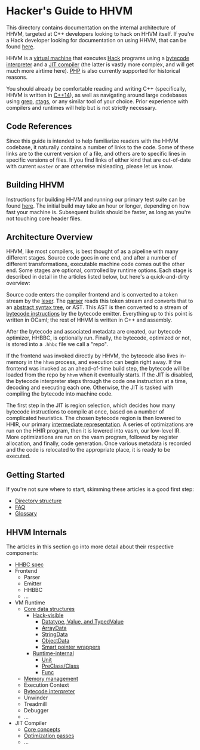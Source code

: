 # Hacker's Guide to HHVM

This directory contains documentation on the internal architecture of HHVM,
targeted at C++ developers looking to hack on HHVM itself. If you're a
Hack developer looking for documentation on using HHVM, that can be found
[here](https://docs.hhvm.com/).

HHVM is a [virtual
machine](https://en.wikipedia.org/wiki/Virtual_machine#Process_virtual_machines)
that executes [Hack](http://hacklang.org/) programs using a [bytecode
interpreter](https://en.wikipedia.org/wiki/Interpreter_(computing)#Bytecode_interpreters)
and a [JIT compiler](https://en.wikipedia.org/wiki/Just-in-time_compilation)
(the latter is vastly more complex, and will get much more airtime here).
[PHP](https://php.net) is also currently supported for historical reasons.

You should already be comfortable reading and writing C++ (specifically, HHVM is
written in [C++14](https://en.wikipedia.org/wiki/C%2B%2B14)), as well as
navigating around large codebases using
[grep](https://en.wikipedia.org/wiki/Grep),
[ctags](https://en.wikipedia.org/wiki/Ctags), or any similar tool of your
choice. Prior experience with compilers and runtimes will help but is not
strictly necessary.

## Code References

Since this guide is intended to help familiarize readers with the HHVM codebase,
it naturally contains a number of links to the code. Some of these links are to
the current version of a file, and others are to specific lines in specific
versions of files. If you find links of either kind that are out-of-date with
current `master` or are otherwise misleading, please let us know.

## Building HHVM

Instructions for building HHVM and running our primary test suite can be found
[here](https://docs.hhvm.com/hhvm/installation/building-from-source). The
initial build may take an hour or longer, depending on how fast your machine is.
Subsequent builds should be faster, as long as you're not touching core header
files.

## Architecture Overview

HHVM, like most compilers, is best thought of as a pipeline with many different
stages. Source code goes in one end, and after a number of different
transformations, executable machine code comes out the other end. Some stages
are optional, controlled by runtime options. Each stage is described in detail
in the articles listed below, but here's a quick-and-dirty overview:

Source code enters the compiler frontend and is converted to a token stream by
the [lexer](https://en.wikipedia.org/wiki/Lexical_analysis). The
[parser](https://en.wikipedia.org/wiki/Parsing#Computer_languages) reads this
token stream and converts that to an [abstract syntax
tree](https://en.wikipedia.org/wiki/Abstract_syntax_tree), or AST. This AST is
then converted to a stream of [bytecode
instructions](https://en.wikipedia.org/wiki/Bytecode) by the bytecode emitter.
Everything up to this point is written in OCaml; the rest of HHVM is written in
C++ and assembly.

After the bytecode and associated metadata are created, our bytecode optimizer,
HHBBC, is optionally run. Finally, the bytecode, optimized or not, is stored
into a `.hhbc` file we call a "repo".

If the frontend was invoked directly by HHVM, the bytecode also lives in-memory
in the `hhvm` process, and execution can begin right away. If the frontend was
invoked as an ahead-of-time build step, the bytecode will be loaded from the
repo by `hhvm` when it eventually starts. If the JIT is disabled, the bytecode
interpreter steps through the code one instruction at a time, decoding and
executing each one. Otherwise, the JIT is tasked with compiling the bytecode
into machine code.

The first step in the JIT is region selection, which decides how many bytecode
instructions to compile at once, based on a number of complicated heuristics.
The chosen bytecode region is then lowered to HHIR, our primary [intermediate
representation](https://en.wikipedia.org/wiki/Intermediate_representation). A
series of optimizations are run on the HHIR program, then it is lowered into
vasm, our low-level IR. More optimizations are run on the vasm program, followed
by register allocation, and finally, code generation. Once various metadata is
recorded and the code is relocated to the appropriate place, it is ready to be
executed.

## Getting Started

If you're not sure where to start, skimming these articles is a good first step:

* [Directory structure](directory-structure.md)
* [FAQ](faq.md)
* [Glossary](glossary.md)

## HHVM Internals

The articles in this section go into more detail about their respective
components:

* [HHBC spec](../bytecode.specification)
* Frontend
  * Parser
  * Emitter
  * HHBBC
  * ...
* VM Runtime
  * [Core data structures](data-structures.md)
    * [Hack-visible](data-structures.md#hack-visible-values)
      * [Datatype, Value, and TypedValue](data-structures.md#datatype-value-and-typedvalue)
      * [ArrayData](data-structures.md#arraydata)
      * [StringData](data-structures.md#stringdata)
      * [ObjectData](data-structures.md#objectdata)
      * [Smart pointer wrappers](data-structures.md#smart-pointer-wrappers)
    * [Runtime-internal](data-structures.md#runtime-internal-data-structures)
      * [Unit](data-structures.md#unit)
      * [PreClass/Class](data-structures.md#preclass-and-class)
      * [Func](data-structures.md#func)
  * [Memory management](memory-management.md)
  * Execution Context
  * [Bytecode interpreter](bytecode-interpreter.md)
  * Unwinder
  * Treadmill
  * Debugger
  * ...
* JIT Compiler
  * [Core concepts](jit-core.md)
  * [Optimization passes](jit-optimizations.md)
  * ...
